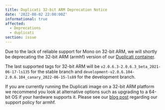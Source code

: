 ```yaml
---
title: Duplicati 32-bit ARM Deprecation Notice
date: '2022-08-02 22:00:00Z'
informational: true
affected:
  - Deprecations
  - duplicati
section: issue
---
```


Due to the lack of reliable support for Mono on 32-bit ARM, we will shortly be deprecating the 32-bit ARM (armhf) version of our [Duplicati container](https://github.com/linuxserver/docker-duplicati).

The last supported tags for 32-bit ARM will be `v2.0.6.3-2.0.6.3_beta_2021-06-17-ls135` for the stable branch and `development-v2.0.6.104-2.0.6.104_canary_2022-06-15-ls89` for the development branch.

If you are currently running the Duplicati image on a 32-bit ARM platform we recommend you look at alternative options such as upgrading to a 64-bit OS if your hardware supports it. Please see our [blog post](https://www.linuxserver.io/blog/end-of-an-arch) regarding our support policy for armhf.
